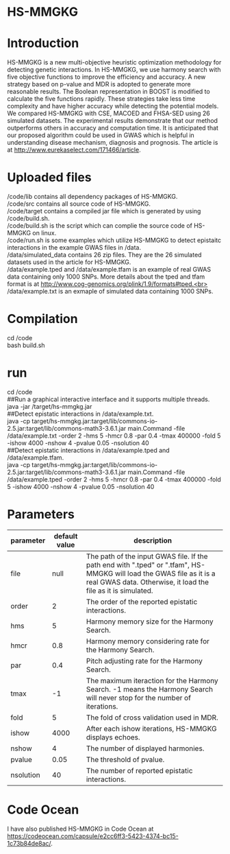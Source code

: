 # HS-MMGKG
# Introduction
HS-MMGKG is a new multi-objective heuristic optimization methodology for detecting genetic interactions. In HS-MMGKG, we use harmony search with five objective functions to improve the efficiency and accuracy. A new strategy based on p-value and MDR is adopted to generate more reasonable results. The Boolean representation in BOOST is modified to calculate the five functions rapidly. These strategies take less time complexity and have higher accuracy while detecting the potential models. We compared HS-MMGKG with CSE, MACOED and FHSA-SED using 26 simulated datasets. The experimental results demonstrate that our method outperforms others in accuracy and computation time. It is anticipated that our proposed algorithm could be used in GWAS which is helpful in understanding disease mechanism, diagnosis and prognosis. The article is at http://www.eurekaselect.com/171466/article.
# Uploaded files
/code/lib contains all dependency packages of HS-MMGKG.<br>
/code/src contains all source code of HS-MMGKG.<br>
/code/target contains a compiled jar file which is generated by using /code/build.sh.<br>
/code/build.sh is the script which can complie the source code of HS-MMGKG on linux.<br>
/code/run.sh is some examples which utilize HS-MMGKG to detect epistaitc interactions in the example GWAS files in /data.<br>
/data/simulated_data contains 26 zip files. They are the 26 simulated datasets used in the article for HS-MMGKG.<br>
/data/example.tped and /data/example.tfam is an example of real GWAS data containing only 1000 SNPs. More details about the tped and tfam format is at http://www.cog-genomics.org/plink/1.9/formats#tped.<br>
/data/example.txt is an exmaple of simulated data containing 1000 SNPs.<br>
# Compilation
cd /code<br>
bash build.sh<br>
# run
cd /code<br>
\#\#Run a graphical interactive interface and it supports multiple threads.<br>
java -jar /target/hs-mmgkg.jar<br>
\#\#Detect epistatic interactions in /data/example.txt.<br>
java -cp target/hs-mmgkg.jar:target/lib/commons-io-2.5.jar:target/lib/commons-math3-3.6.1.jar main.Command -file /data/example.txt -order 2 -hms 5 -hmcr 0.8 -par 0.4 -tmax 400000 -fold 5 -ishow 4000 -nshow 4 -pvalue 0.05 -nsolution 40<br>
\#\#Detect epistatic interactions in /data/example.tped and /data/example.tfam.<br>
java -cp target/hs-mmgkg.jar:target/lib/commons-io-2.5.jar:target/lib/commons-math3-3.6.1.jar main.Command -file /data/example.tped -order 2 -hms 5 -hmcr 0.8 -par 0.4 -tmax 400000 -fold 5 -ishow 4000 -nshow 4 -pvalue 0.05 -nsolution 40<br>
# Parameters

parameter|default value|description
----|----|----
file|null|The path of the input GWAS file. If the path end with ".tped" or ".tfam", HS-MMGKG will load the GWAS file as it is a real GWAS data. Otherwise, it load the file as it is simulated.
order|2|The order of the reported epistatic interactions.
hms|5|Harmony memory size for the Harmony Search.
hmcr|0.8|Harmony memory considering rate for the Harmony Search.
par|0.4|Pitch adjusting rate for the Harmony Search.
tmax|-1|The maximum iteraction for the Harmony Search. -1 means the Harmony Search will never stop for the number of iterations.
fold|5|The fold of cross validation used in MDR.
ishow|4000|After each ishow iterations, HS-MMGKG displays echoes.
nshow|4|The number of displayed harmonies.
pvalue|0.05|The threshold of pvalue.
nsolution|40|The number of reported epistatic interactions.
# Code Ocean
I have also published HS-MMGKG in Code Ocean at https://codeocean.com/capsule/e2cc6ff3-5423-4374-bc15-1c73b84de8ac/.
